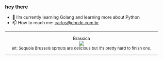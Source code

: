 ### hey there 

- :seedling: I’m currently learning Golang and learning more about Python
- :mailbox: How to reach me: carlos@chcdc.com.br


---


<!-- xkcd -->
<p align="center">Brassica</br><img src=https://imgs.xkcd.com/comics/brassica.png></br><font size =2>alt: Sequoia Brussels sprouts are delicious but it's pretty hard to finish one.</br></font></p></table></p> 


<!-- xkcd -->
---
